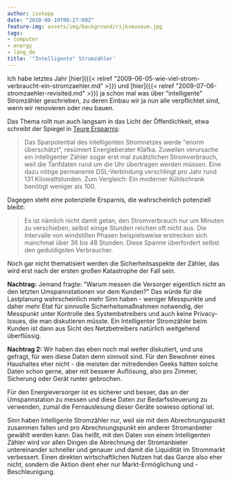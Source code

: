 ```yaml
---
author: isotopp
date: "2010-08-19T09:27:09Z"
feature-img: assets/img/background/rijksmuseum.jpg
tags:
- computer
- energy
- lang_de
title: '"Intelligente" Stromzähler'
---
```


Ich habe letztes Jahr 
[hier]({{< relref "2009-06-05-wie-viel-strom-verbraucht-ein-stromzaehler.md" >}})
und
[hier]({{< relref "2009-07-06-stromzaehler-revisited.md" >}})
ja schon mal was über "intelligente" Stromzähler geschrieben, zu deren Einbau wir ja nun alle verpflichtet sind, wenn wir renovieren oder neu bauen.

Das Thema rollt nun auch langsam in das Licht der Öffentlichkeit, etwa schreibt der Spiegel in [Teure Ersparnis](http://www.spiegel.de/spiegel/0,1518,711967,00.html):

> Das Sparpotential des intelligenten Stromnetzes werde "enorm überschätzt", resümiert Energieberater Klafka.
> Zuweilen verursache ein intelligenter Zähler sogar erst mal zusätzlichen Stromverbrauch, weil die Tarifdaten rund um die Uhr übertragen werden müssen. 
> Eine dazu nötige permanente DSL-Verbindung verschlingt pro Jahr rund 131 Kilowattstunden.
> Zum Vergleich: Ein moderner Kühlschrank benötigt weniger als 100.

Dagegen steht eine potenzielle Ersparnis, die wahrscheinlich potenziell bleibt: 

> Es ist nämlich nicht damit getan, den Stromverbrauch nur um Minuten zu verschieben, selbst einige Stunden reichen oft nicht aus.
> Die Intervalle von windstillen Phasen beispielsweise erstrecken sich manchmal über 36 bis 48 Stunden. 
> Diese Spanne überfordert selbst den geduldigsten Verbraucher.

Noch gar nicht thematisiert werden die Sicherheitsaspekte der Zähler, das wird erst nach der ersten großen Katastrophe der Fall sein.

**Nachtrag:** 
Jemand fragte: 
"Warum messen die Versorger eigentlich nicht an den letzten Umspannstationen vor dem Kunden?"
Das würde für die Lastplanung wahrscheinlich mehr Sinn haben - weniger Messpunkte und daher mehr Etat für
sinnvolle Sicherheitsmaßnahmen notwendig, der Messpunkt unter Kontrolle des Systembetreibers und auch keine Privacy-Issues, die man diskutieren müsste.
Ein Intelligenter Stromzähler beim Kunden ist dann aus Sicht des Netzbetreibers natürlich weitgehend überflüssig.

**Nachtrag 2:** 
Wir haben das eben noch mal weiter diskutiert, und uns gefragt, für wen diese Daten denn sinnvoll sind. 
Für den Bewohner eines Haushaltes eher nicht - die meisten der mitredenden Geeks hätten solche
Daten schon gerne, aber mit besserer Auflösung, also pro Zimmer, Sicherung oder Gerät runter gebrochen.

Für den Energieversorger ist es sicherer und besser, das an der Umspannstation zu messen und diese Daten zur Bedarfssteuerung zu verwenden, zumal die Fernauslesung dieser Geräte sowieso optional ist.

Sinn haben Intelligente Stromzähler nur, weil sie mit dem Abrechnungspunkt zusammen fallen und pro Abrechnungspunkt ein anderer Stromanbieter gewählt werden kann.
Das heißt, mit den Daten von einem Intelligenten Zähler wird vor allen Dingen die Abrechnung der Stromanbieter untereinander schneller und genauer und damit die Liquidität im Strommarkt verbessert. 
Einen direkten wirtschaftlichen Nutzen hat das Ganze also eher nicht, sondern die Aktion dient eher nur Markt-Ermöglichung und -Beschleunigung.
